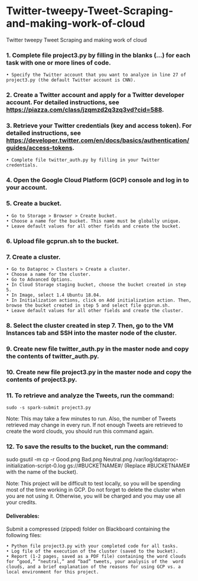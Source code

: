 # Twitter-tweepy-Tweet-Scraping-and-making-work-of-cloud
Twitter tweepy Tweet Scraping and making work of cloud

### 1. Complete file project3.py by filling in the blanks (...) for each task with one or more lines of code.
    • Specify the Twitter account that you want to analyze in line 27 of project3.py (the default Twitter account is CNN).
### 2. Create a Twitter account and apply for a Twitter developer account. For detailed instructions, see https://piazza.com/class/jzqmzd2q3zq3vd?cid=588.
### 3. Retrieve your Twitter credentials (key and access token). For detailed instructions, see https://developer.twitter.com/en/docs/basics/authentication/guides/access-tokens.
    • Complete file twitter_auth.py by filling in your Twitter credentials.
### 4. Open the Google Cloud Platform (GCP) console and log in to your account.
### 5. Create a bucket.
    • Go to Storage > Browser > Create bucket.
    • Choose a name for the bucket. This name must be globally unique.
    • Leave default values for all other fields and create the bucket.
### 6. Upload file gcprun.sh to the bucket.
### 7. Create a cluster.
    • Go to Dataproc > Clusters > Create a cluster.
    • Choose a name for the cluster.
    • Go to Advanced Options.
    • In Cloud Storage staging bucket, choose the bucket created in step 5.
    • In Image, select 1.4 Ubuntu 18.04.
    • In Initialization actions, click on Add initialization action. Then, browse the bucket created in step 5 and select file gcprun.sh.
    • Leave default values for all other fields and create the cluster.
### 8. Select the cluster created in step 7. Then, go to the VM Instances tab and SSH into the master node of the cluster.
### 9. Create new file twitter_auth.py in the master node and copy the contents of twitter_auth.py.
### 10. Create new file project3.py in the master node and copy the contents of project3.py.
### 11. To retrieve and analyze the Tweets, run the command:
    sudo -s spark-submit project3.py

Note: This may take a few minutes to run. Also, the number of Tweets retrieved may change in every run. If not enough Tweets are retrieved to create the word clouds, you should run this command again.

### 12. To save the results to the bucket, run the command:

sudo gsutil -m cp -r Good.png Bad.png Neutral.png /var/log/dataproc-initialization-script-0.log gs://#BUCKETNAME#/
(Replace #BUCKETNAME# with the name of the bucket).


Note: This project will be difficult to test locally, so you will be spending most of the time working in GCP. Do not forget to delete the cluster when you are not using it. Otherwise, you will be charged and you may use all your credits.

#### Deliverables:
Submit a compressed (zipped) folder on Blackboard containing the following files:

    • Python file project3.py with your completed code for all tasks.
    • Log file of the execution of the cluster (saved to the bucket).
    • Report (1-2 pages, saved as a PDF file) containing the word clouds for “good,” “neutral,” and “bad” tweets, your analysis of the  word clouds, and a brief explanation of the reasons for using GCP vs. a local environment for this project.
